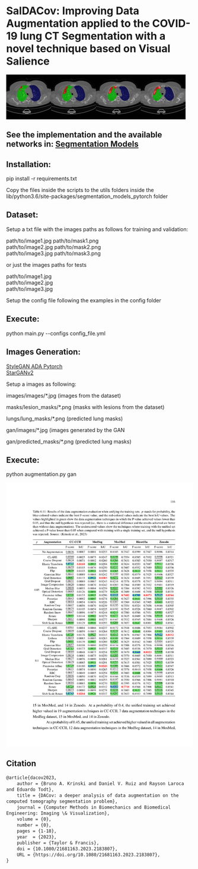 <h1>SalDACov: Improving Data Augmentation applied to the COVID-19 lung CT Segmentation with a novel technique based on Visual Salience</h1>

<div style="display:flex;">
    <img src='images/img1.jpg' style="width:24%;">
    <img src='images/img2.jpg' style="width:24%;">
    <img src='images/img3.jpg' style="width:24%;">
    <img src='images/img4.jpg' style="width:24%;">
</div>

<h2>See the implementation and the available networks in: <a href="https://github.com/qubvel/segmentation_models.pytorch" target="_blank">Segmentation Models</a></h2>

<h2>Installation:</h2>

<p>pip install -r requirements.txt</p>

<p>Copy the files inside the scripts to the utils folders inside the lib/python3.6/site-packages/segmentation_models_pytorch folder</p>

<h2>Dataset:</h2>

<p>Setup a txt file with the images paths as follows for training and validation:</p>

<p>path/to/image1.jpg path/to/mask1.png <br>
path/to/image2.jpg path/to/mask2.png <br>
path/to/image3.jpg path/to/mask3.png</p>

<p>or just the images paths for tests</p>
<p>path/to/image1.jpg<br>
path/to/image2.jpg<br>
path/to/image3.jpg</p>

<p>Setup the config file following the examples in the config folder</p>

<h2>Execute:</h2>
<p>python main.py --configs config_file.yml</p>

<h2>Images Generation:</h2>

<a href="https://github.com/NVlabs/stylegan2-ada-pytorch">StyleGAN ADA Pytorch</a><br>
<a href="https://github.com/clovaai/stargan-v2">StarGANv2</a>

<p>Setup a images as following:</p>
<p>images/images/*.jpg (images from the dataset)</p>
<p>masks/lesion_masks/*.png (masks with lesions from the dataset)</p>
<p>lungs/lung_masks/*.png (predicted lung masks)</p>
<p>gan/images/*.jpg (images generated by the GAN</p>
<p>gan/predicted_masks/*.png (predicted lung masks)</p>

<h2>Execute:</h2>
<p>python augmentation.py gan</p>

<img src="temp.png">

<h2>Citation</h2>

```
@article{dacov2023,
    author = {Bruno A. Krinski and Daniel V. Ruiz and Rayson Laroca and Eduardo Todt},
    title = {DACov: a deeper analysis of data augmentation on the computed tomography segmentation problem},
    journal = {Computer Methods in Biomechanics and Biomedical Engineering: Imaging \& Visualization},
    volume = {0},
    number = {0},
    pages = {1-18},
    year  = {2023},
    publisher = {Taylor & Francis},
    doi = {10.1080/21681163.2023.2183807},
    URL = {https://doi.org/10.1080/21681163.2023.2183807},
}
```
